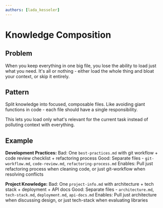 ```yaml
---
authors: [lada_kesseler]
---
```


# Knowledge Composition

## Problem
When you keep everything in one big file, you lose the ability to load just what you need. It's all or nothing - either load the whole thing and bloat your context, or skip it entirely.

## Pattern
Split knowledge into focused, composable files. Like avoiding giant functions in code - each file should have a single responsibility.

This lets you load only what's relevant for the current task instead of polluting context with everything.

## Example

**Development Practices:**
Bad: One `best-practices.md` with git workflow + code review checklist + refactoring process
Good: Separate files - `git-workflow.md`, `code-review.md`, `refactoring-process.md`
Enables: Pull just refactoring process when cleaning code, or just git-workflow when resolving conflicts

**Project Knowledge:**
Bad: One `project-info.md` with architecture + tech stack + deployment + API docs
Good: Separate files - `architecture.md`, `tech-stack.md`, `deployment.md`, `api-docs.md`
Enables: Pull just architecture when discussing design, or just tech-stack when evaluating libraries